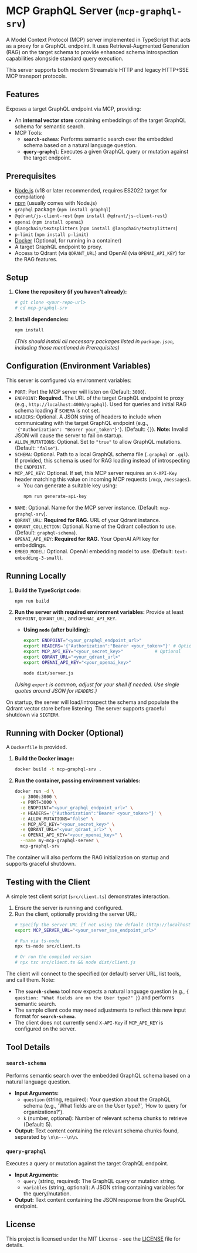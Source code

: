 # MCP GraphQL Server (`mcp-graphql-srv`)

A Model Context Protocol (MCP) server implemented in TypeScript that acts as a proxy for a GraphQL endpoint. It uses Retrieval-Augmented Generation (RAG) on the target schema to provide enhanced schema introspection capabilities alongside standard query execution.

This server supports both modern Streamable HTTP and legacy HTTP+SSE MCP transport protocols.

## Features

Exposes a target GraphQL endpoint via MCP, providing:

*   An **internal vector store** containing embeddings of the target GraphQL schema for semantic search.
*   MCP Tools:
    *   **`search-schema`**: Performs semantic search over the embedded schema based on a natural language question.
    *   **`query-graphql`**: Executes a given GraphQL query or mutation against the target endpoint.

## Prerequisites

*   [Node.js](https://nodejs.org/) (v18 or later recommended, requires ES2022 target for compilation)
*   [npm](https://www.npmjs.com/) (usually comes with Node.js)
*   `graphql` package (`npm install graphql`)
*   `@qdrant/js-client-rest` (`npm install @qdrant/js-client-rest`)
*   `openai` (`npm install openai`)
*   `@langchain/textsplitters` (`npm install @langchain/textsplitters`)
*   `p-limit` (`npm install p-limit`)
*   [Docker](https://www.docker.com/) (Optional, for running in a container)
*   A target GraphQL endpoint to proxy.
*   Access to Qdrant (via `QDRANT_URL`) and OpenAI (via `OPENAI_API_KEY`) for the RAG features.

## Setup

1.  **Clone the repository (if you haven't already):**
    ```bash
    # git clone <your-repo-url>
    # cd mcp-graphql-srv
    ```

2.  **Install dependencies:**
    ```bash
    npm install
    ```
    *(This should install all necessary packages listed in `package.json`, including those mentioned in Prerequisites)*

## Configuration (Environment Variables)

This server is configured via environment variables:

*   `PORT`: Port the MCP server will listen on (Default: `3000`).
*   `ENDPOINT`: **Required.** The URL of the target GraphQL endpoint to proxy (e.g., `http://localhost:4000/graphql`). Used for queries and initial RAG schema loading if `SCHEMA` is not set.
*   `HEADERS`: Optional. A JSON string of headers to include when communicating with the target GraphQL endpoint (e.g., `'{"Authorization": "Bearer your_token"}'`). (Default: `{}`). **Note:** Invalid JSON will cause the server to fail on startup.
*   `ALLOW_MUTATIONS`: Optional. Set to `"true"` to allow GraphQL mutations. (Default: `"false"`).
*   `SCHEMA`: Optional. Path to a local GraphQL schema file (`.graphql` or `.gql`). If provided, this schema is used for RAG loading instead of introspecting the `ENDPOINT`.
*   `MCP_API_KEY`: Optional. If set, this MCP server requires an `X-API-Key` header matching this value on incoming MCP requests (`/mcp`, `/messages`).
    *   You can generate a suitable key using:
        ```bash
        npm run generate-api-key
        ```
*   `NAME`: Optional. Name for the MCP server instance. (Default: `mcp-graphql-srv`).
*   `QDRANT_URL`: **Required for RAG.** URL of your Qdrant instance.
*   `QDRANT_COLLECTION`: Optional. Name of the Qdrant collection to use. (Default: `graphql-schema`).
*   `OPENAI_API_KEY`: **Required for RAG.** Your OpenAI API key for embeddings.
*   `EMBED_MODEL`: Optional. OpenAI embedding model to use. (Default: `text-embedding-3-small`).

## Running Locally

1.  **Build the TypeScript code:**
    ```bash
    npm run build
    ```

2.  **Run the server with required environment variables:**
    Provide at least `ENDPOINT`, `QDRANT_URL`, and `OPENAI_API_KEY`.

    *   **Using `node` (after building):**
        ```bash
        export ENDPOINT="<your_graphql_endpoint_url>"
        export HEADERS='{"Authorization":"Bearer <your_token>"}' # Optional
        export MCP_API_KEY="<your_secret_key>"            # Optional
        export QDRANT_URL="<your_qdrant_url>"
        export OPENAI_API_KEY="<your_openai_key>"

        node dist/server.js
        ```
    *(Using `export` is common, adjust for your shell if needed. Use single quotes around JSON for `HEADERS`.)*

On startup, the server will load/introspect the schema and populate the Qdrant vector store before listening. The server supports graceful shutdown via `SIGTERM`.

## Running with Docker (Optional)

A `Dockerfile` is provided.

1.  **Build the Docker image:**
    ```bash
    docker build -t mcp-graphql-srv .
    ```

2.  **Run the container, passing environment variables:**
    ```bash
    docker run -d \
      -p 3000:3000 \
      -e PORT=3000 \
      -e ENDPOINT="<your_graphql_endpoint_url>" \
      -e HEADERS='{"Authorization":"Bearer <your_token>"}' \
      -e ALLOW_MUTATIONS="false" \
      -e MCP_API_KEY="<your_secret_key>" \
      -e QDRANT_URL="<your_qdrant_url>" \
      -e OPENAI_API_KEY="<your_openai_key>" \
      --name my-mcp-graphql-server \
      mcp-graphql-srv
    ```

The container will also perform the RAG initialization on startup and supports graceful shutdown.

## Testing with the Client

A simple test client script (`src/client.ts`) demonstrates interaction.

1.  Ensure the server is running and configured.
2.  Run the client, optionally providing the server URL:
    ```bash
    # Specify the server URL if not using the default (http://localhost:3000/sse)
    export MCP_SERVER_URL="<your_server_sse_endpoint_url>"

    # Run via ts-node
    npx ts-node src/client.ts

    # Or run the compiled version
    # npx tsc src/client.ts && node dist/client.js
    ```

The client will connect to the specified (or default) server URL, list tools, and call them. Note:
*   The **`search-schema`** tool now expects a natural language question (e.g., `{ question: "What fields are on the User type?" }`) and performs semantic search.
*   The sample client code may need adjustments to reflect this new input format for **`search-schema`**.
*   The client does not currently send `X-API-Key` if `MCP_API_KEY` is configured on the server.

## Tool Details

### `search-schema`

Performs semantic search over the embedded GraphQL schema based on a natural language question.

*   **Input Arguments:**
    *   `question` (string, required): Your question about the GraphQL schema (e.g., 'What fields are on the User type?', 'How to query for organizations?').
    *   `k` (number, optional): Number of relevant schema chunks to retrieve (Default: 5).
*   **Output:** Text content containing the relevant schema chunks found, separated by `\n\n---\n\n`.

### `query-graphql`

Executes a query or mutation against the target GraphQL endpoint.

*   **Input Arguments:**
    *   `query` (string, required): The GraphQL query or mutation string.
    *   `variables` (string, optional): A JSON string containing variables for the query/mutation.
*   **Output:** Text content containing the JSON response from the GraphQL endpoint.

## License

This project is licensed under the MIT License - see the [LICENSE](LICENSE) file for details. 